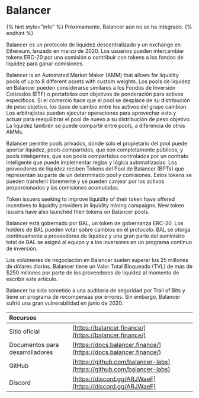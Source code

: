 # Balancer

{% hint style="info" %}
Próximamente. Balancer aún no se ha integrado.
{% endhint %}

Balancer es un protocolo de liquidez descentralizado y un exchange en Ethereum, lanzado en marzo de 2020. Los usuarios pueden intercambiar tokens ERC-20 por una comisión o contribuir con tokens a los fondos de liquidez para ganar comisiones.

Balancer is an Automated Market Maker \(AMM\) that allows for liquidity pools of up to 8 different assets with custom weights. Los pools de liquidez en Balancer pueden considerarse similares a los Fondos de Inversión Cotizados \(ETF\) o portafolios con objetivos de ponderación para activos específicos. Si el comercio hace que el pool se desplace de su distribución de peso objetivo, los tipos de cambio entre los activos del grupo cambian. Los arbitrajistas pueden ejecutar operaciones para aprovechar esto y actuar para reequilibrar el pool de nuevo a su distribución de peso objetivo. La liquidez también se puede compartir entre pools, a diferencia de otros AMMs.

Balancer permite pools privados, donde solo el propietario del pool puede aportar liquidez, pools compartidos, que son completamente públicos, y pools inteligentes, que son pools compartidos controlados por un contrato inteligente que puede implementar reglas y lógica automatizadas. Los proveedores de liquidez reciben Tokens del Pool de Balancer \(BPTs) que representan su parte de un determinado pool y comisiones. Estos tokens se pueden transferir libremente y se pueden canjear por los activos proporcionados y las comisiones acumuladas.

Token issuers seeking to improve liquidity of their token have offered incentives to liquidity providers in liquidity mining campaigns. New token issuers have also launched their tokens on Balancer pools.

Balancer está gobernado por BAL, un token de gobernanza ERC-20. Los holders de BAL pueden votar sobre cambios en el protocolo. BAL se otorga continuamente a proveedores de liquidez y una gran parte del suministro total de BAL se asignó al equipo y a los inversores en un programa continuo de inversión.

Los volúmenes de negociación en Balancer suelen superar los 25 millones de dólares diarios. Balancer tiene un Valor Total Bloqueado \(TVL\) de más de $250 millones por parte de los proveedores de liquidez al momento de escribir este artículo.

Balancer ha sido sometido a una auditoria de seguridad por Trail of Bits y tiene un programa de recompensas por errores. Sin embargo, Balancer sufrió una gran vulnerabilidad en junio de 2020.

| Recursos                        |                                                                      |
|:------------------------------- |:-------------------------------------------------------------------- |
| Sitio oficial                   | [https://balancer.finance/](https://balancer.finance/)               |
| Documentos para desarrolladores | [https://docs.balancer.finance/](https://docs.balancer.finance/)     |
| GitHub                          | [https://github.com/balancer-labs](https://github.com/balancer-labs) |
| Discord                         | [https://discord.gg/ARJWaeF](https://discord.gg/ARJWaeF)             |


